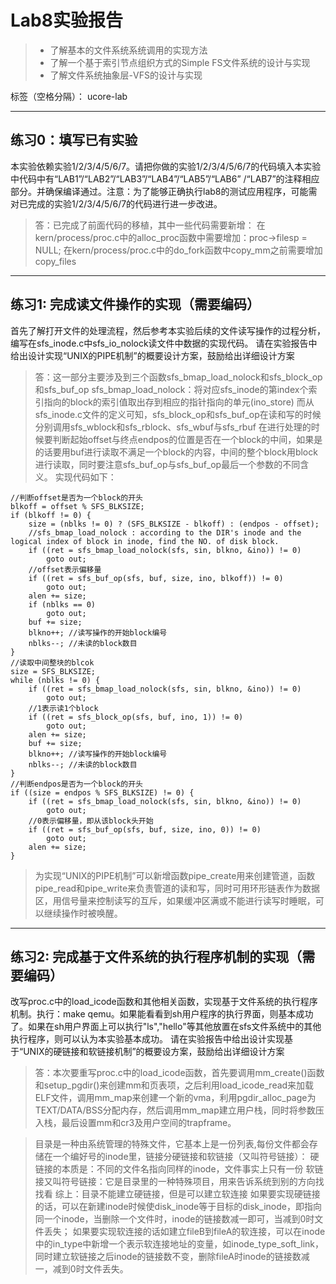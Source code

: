 # Lab8实验报告

>* 了解基本的文件系统系统调用的实现方法
>* 了解一个基于索引节点组织方式的Simple FS文件系统的设计与实现
>* 了解文件系统抽象层-VFS的设计与实现

标签（空格分隔）： ucore-lab

---

## 练习0：填写已有实验

本实验依赖实验1/2/3/4/5/6/7。请把你做的实验1/2/3/4/5/6/7的代码填入本实验中代码中有“LAB1”/“LAB2”/“LAB3”/“LAB4”/“LAB5”/“LAB6” /“LAB7”的注释相应部分。并确保编译通过。注意：为了能够正确执行lab8的测试应用程序，可能需对已完成的实验1/2/3/4/5/6/7的代码进行进一步改进。
> 答：已完成了前面代码的移植，其中一些代码需要新增：
在kern/process/proc.c中的alloc_proc函数中需要增加：proc->filesp = NULL;
在kern/process/proc.c中的do_fork函数中copy_mm之前需要增加copy_files

---

## 练习1: 完成读文件操作的实现（需要编码）

首先了解打开文件的处理流程，然后参考本实验后续的文件读写操作的过程分析，编写在sfs_inode.c中sfs_io_nolock读文件中数据的实现代码。
请在实验报告中给出设计实现“UNIX的PIPE机制”的概要设计方案，鼓励给出详细设计方案
> 答：这一部分主要涉及到三个函数sfs_bmap_load_nolock和sfs_block_op和sfs_buf_op
sfs_bmap_load_nolock：将对应sfs_inode的第index个索引指向的block的索引值取出存到相应的指针指向的单元(ino_store)
而从sfs_inode.c文件的定义可知，sfs_block_op和sfs_buf_op在读和写的时候分别调用sfs_wblock和sfs_rblock、sfs_wbuf与sfs_rbuf
在进行处理的时候要判断起始offset与终点endpos的位置是否在一个block的中间，如果是的话要用buf进行读取不满足一个block的内容，中间的整个block用block进行读取，同时要注意sfs_buf_op与sfs_buf_op最后一个参数的不同含义。
实现代码如下：
```
//判断offset是否为一个block的开头
blkoff = offset % SFS_BLKSIZE;
if (blkoff != 0) {
    size = (nblks != 0) ? (SFS_BLKSIZE - blkoff) : (endpos - offset);
    //sfs_bmap_load_nolock : according to the DIR's inode and the logical index of block in inode, find the NO. of disk block.
    if ((ret = sfs_bmap_load_nolock(sfs, sin, blkno, &ino)) != 0)
    	goto out;
    //offset表示偏移量
    if ((ret = sfs_buf_op(sfs, buf, size, ino, blkoff)) != 0)
    	goto out;
    alen += size;
    if (nblks == 0)
    	goto out;
    buf += size;
    blkno++; //读写操作的开始block编号
    nblks--; //未读的block数目
}
//读取中间整块的blcok
size = SFS_BLKSIZE;
while (nblks != 0) {
	if ((ret = sfs_bmap_load_nolock(sfs, sin, blkno, &ino)) != 0)
		goto out;
	//1表示读1个block
	if ((ret = sfs_block_op(sfs, buf, ino, 1)) != 0)
		goto out;
	alen += size;
	buf += size;
	blkno++; //读写操作的开始block编号
	nblks--; //未读的block数目
}
//判断endpos是否为一个block的开头
if ((size = endpos % SFS_BLKSIZE) != 0) {
	if ((ret = sfs_bmap_load_nolock(sfs, sin, blkno, &ino)) != 0)
		goto out;
	//0表示偏移量，即从该block头开始
	if ((ret = sfs_buf_op(sfs, buf, size, ino, 0)) != 0)
		goto out;
	alen += size;
}
```
> 为实现“UNIX的PIPE机制”可以新增函数pipe_create用来创建管道，函数pipe_read和pipe_write来负责管道的读和写，同时可用环形链表作为数据区，用信号量来控制读写的互斥，如果缓冲区满或不能进行读写时睡眠，可以继续操作时被唤醒。

---

## 练习2: 完成基于文件系统的执行程序机制的实现（需要编码）

改写proc.c中的load_icode函数和其他相关函数，实现基于文件系统的执行程序机制。执行：make qemu。如果能看看到sh用户程序的执行界面，则基本成功了。如果在sh用户界面上可以执行"ls","hello"等其他放置在sfs文件系统中的其他执行程序，则可以认为本实验基本成功。
请在实验报告中给出设计实现基于“UNIX的硬链接和软链接机制”的概要设方案，鼓励给出详细设计方案
> 答：本次要重写proc.c中的load_icode函数，首先要调用mm_create()函数和setup_pgdir()来创建mm和页表项，之后利用load_icode_read来加载ELF文件，调用mm_map来创建一个新的vma，利用pgdir_alloc_page为TEXT/DATA/BSS分配内存，然后调用mm_map建立用户栈，同时将参数压入栈，最后设置mm和cr3及用户空间的trapframe。

> 目录是一种由系统管理的特殊文件，它基本上是一份列表,每份文件都会存储在一个编好号的inode里，链接分硬链接和软链接（又叫符号链接）：
硬链接的本质是：不同的文件名指向同样的inode，文件事实上只有一份
软链接又叫符号链接：它是目录里的一种特殊项目，用来告诉系统到别的方向找找看
综上：目录不能建立硬链接，但是可以建立软连接
如果要实现硬链接的话，可以在新建inode时候使disk_inode等于目标的disk_inode，即指向同一个inode，当删除一个文件时，inode的链接数减一即可，当减到0时文件丢失；
如果要实现软连接的话如建立fileB到fileA的软连接，可以在inode中的in_type中新增一个表示软连接地址的变量，如inode_type_soft_link，同时建立软链接之后inode的链接数不变，删除fileA时inode的链接数减一，减到0时文件丢失。
